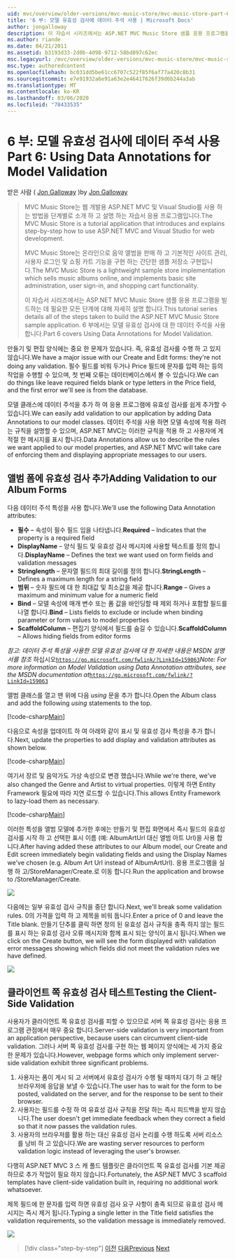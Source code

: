 ```yaml
---
uid: mvc/overview/older-versions/mvc-music-store/mvc-music-store-part-6
title: '6 부: 모델 유효성 검사에 데이터 주석 사용 | Microsoft Docs'
author: jongalloway
description: 이 자습서 시리즈에서는 ASP.NET MVC Music Store 샘플 응용 프로그램을 빌드하는 데 필요한 모든 단계에 대해 자세히 설명 합니다. 6 부에서는 모델 V에 대 한 데이터 주석을 사용 하는 방법을 설명 합니다.
ms.author: riande
ms.date: 04/21/2011
ms.assetid: b3193d33-2d0b-4d98-9712-58bd897c62ec
msc.legacyurl: /mvc/overview/older-versions/mvc-music-store/mvc-music-store-part-6
msc.type: authoredcontent
ms.openlocfilehash: bc031dd5be61cc6707c522f85f6af77a420c8b31
ms.sourcegitcommit: e7e91932a6e91a63e2e46417626f39d6b244a3ab
ms.translationtype: MT
ms.contentlocale: ko-KR
ms.lasthandoff: 03/06/2020
ms.locfileid: "78433535"
---
```

# <a name="part-6-using-data-annotations-for-model-validation"></a><span data-ttu-id="bd485-104">6 부: 모델 유효성 검사에 데이터 주석 사용</span><span class="sxs-lookup"><span data-stu-id="bd485-104">Part 6: Using Data Annotations for Model Validation</span></span>

<span data-ttu-id="bd485-105">받은 사람 ( [Jon Galloway](https://github.com/jongalloway) )</span><span class="sxs-lookup"><span data-stu-id="bd485-105">by [Jon Galloway](https://github.com/jongalloway)</span></span>

> <span data-ttu-id="bd485-106">MVC Music Store는 웹 개발용 ASP.NET MVC 및 Visual Studio를 사용 하는 방법을 단계별로 소개 하 고 설명 하는 자습서 응용 프로그램입니다.</span><span class="sxs-lookup"><span data-stu-id="bd485-106">The MVC Music Store is a tutorial application that introduces and explains step-by-step how to use ASP.NET MVC and Visual Studio for web development.</span></span>  
>   
> <span data-ttu-id="bd485-107">MVC Music Store는 온라인으로 음악 앨범을 판매 하 고 기본적인 사이트 관리, 사용자 로그인 및 쇼핑 카트 기능을 구현 하는 간단한 샘플 저장소 구현입니다.</span><span class="sxs-lookup"><span data-stu-id="bd485-107">The MVC Music Store is a lightweight sample store implementation which sells music albums online, and implements basic site administration, user sign-in, and shopping cart functionality.</span></span>  
>   
> <span data-ttu-id="bd485-108">이 자습서 시리즈에서는 ASP.NET MVC Music Store 샘플 응용 프로그램을 빌드하는 데 필요한 모든 단계에 대해 자세히 설명 합니다.</span><span class="sxs-lookup"><span data-stu-id="bd485-108">This tutorial series details all of the steps taken to build the ASP.NET MVC Music Store sample application.</span></span> <span data-ttu-id="bd485-109">6 부에서는 모델 유효성 검사에 대 한 데이터 주석을 사용 합니다.</span><span class="sxs-lookup"><span data-stu-id="bd485-109">Part 6 covers Using Data Annotations for Model Validation.</span></span>

<span data-ttu-id="bd485-110">만들기 및 편집 양식에는 중요 한 문제가 있습니다. 즉, 유효성 검사를 수행 하 고 있지 않습니다.</span><span class="sxs-lookup"><span data-stu-id="bd485-110">We have a major issue with our Create and Edit forms: they're not doing any validation.</span></span> <span data-ttu-id="bd485-111">필수 필드를 비워 두거나 Price 필드에 문자를 입력 하는 등의 작업을 수행할 수 있으며, 첫 번째 오류는 데이터베이스에서 볼 수 있습니다.</span><span class="sxs-lookup"><span data-stu-id="bd485-111">We can do things like leave required fields blank or type letters in the Price field, and the first error we'll see is from the database.</span></span>

<span data-ttu-id="bd485-112">모델 클래스에 데이터 주석을 추가 하 여 응용 프로그램에 유효성 검사를 쉽게 추가할 수 있습니다.</span><span class="sxs-lookup"><span data-stu-id="bd485-112">We can easily add validation to our application by adding Data Annotations to our model classes.</span></span> <span data-ttu-id="bd485-113">데이터 주석을 사용 하면 모델 속성에 적용 하려는 규칙을 설명할 수 있으며, ASP.NET MVC는 이러한 규칙을 적용 하 고 사용자에 게 적절 한 메시지를 표시 합니다.</span><span class="sxs-lookup"><span data-stu-id="bd485-113">Data Annotations allow us to describe the rules we want applied to our model properties, and ASP.NET MVC will take care of enforcing them and displaying appropriate messages to our users.</span></span>

## <a name="adding-validation-to-our-album-forms"></a><span data-ttu-id="bd485-114">앨범 폼에 유효성 검사 추가</span><span class="sxs-lookup"><span data-stu-id="bd485-114">Adding Validation to our Album Forms</span></span>

<span data-ttu-id="bd485-115">다음 데이터 주석 특성을 사용 합니다.</span><span class="sxs-lookup"><span data-stu-id="bd485-115">We'll use the following Data Annotation attributes:</span></span>

- <span data-ttu-id="bd485-116">**필수** – 속성이 필수 필드 임을 나타냅니다.</span><span class="sxs-lookup"><span data-stu-id="bd485-116">**Required** – Indicates that the property is a required field</span></span>
- <span data-ttu-id="bd485-117">**DisplayName** – 양식 필드 및 유효성 검사 메시지에 사용할 텍스트를 정의 합니다.</span><span class="sxs-lookup"><span data-stu-id="bd485-117">**DisplayName** – Defines the text we want used on form fields and validation messages</span></span>
- <span data-ttu-id="bd485-118">**Stringlength** – 문자열 필드의 최대 길이를 정의 합니다.</span><span class="sxs-lookup"><span data-stu-id="bd485-118">**StringLength** – Defines a maximum length for a string field</span></span>
- <span data-ttu-id="bd485-119">**범위** – 숫자 필드에 대 한 최대값 및 최소값을 제공 합니다.</span><span class="sxs-lookup"><span data-stu-id="bd485-119">**Range** – Gives a maximum and minimum value for a numeric field</span></span>
- <span data-ttu-id="bd485-120">**Bind** – 모델 속성에 매개 변수 또는 폼 값을 바인딩할 때 제외 하거나 포함할 필드를 나열 합니다.</span><span class="sxs-lookup"><span data-stu-id="bd485-120">**Bind** – Lists fields to exclude or include when binding parameter or form values to model properties</span></span>
- <span data-ttu-id="bd485-121">**ScaffoldColumn** – 편집기 양식에서 필드를 숨길 수 있습니다.</span><span class="sxs-lookup"><span data-stu-id="bd485-121">**ScaffoldColumn** – Allows hiding fields from editor forms</span></span>

<span data-ttu-id="bd485-122">*참고: 데이터 주석 특성을 사용한 모델 유효성 검사에 대 한 자세한 내용은 MSDN 설명서를 참조* 하십시오[`https://go.microsoft.com/fwlink/?LinkId=159063`](https://go.microsoft.com/fwlink/?LinkId=159063)</span><span class="sxs-lookup"><span data-stu-id="bd485-122">*Note: For more information on Model Validation using Data Annotation attributes, see the MSDN documentation at*[`https://go.microsoft.com/fwlink/?LinkId=159063`](https://go.microsoft.com/fwlink/?LinkId=159063)</span></span>

<span data-ttu-id="bd485-123">앨범 클래스를 열고 맨 위에 다음 *using* 문을 추가 합니다.</span><span class="sxs-lookup"><span data-stu-id="bd485-123">Open the Album class and add the following *using* statements to the top.</span></span>

[!code-csharp[Main](mvc-music-store-part-6/samples/sample1.cs)]

<span data-ttu-id="bd485-124">다음으로 속성을 업데이트 하 여 아래와 같이 표시 및 유효성 검사 특성을 추가 합니다.</span><span class="sxs-lookup"><span data-stu-id="bd485-124">Next, update the properties to add display and validation attributes as shown below.</span></span>

[!code-csharp[Main](mvc-music-store-part-6/samples/sample2.cs)]

<span data-ttu-id="bd485-125">여기서 장르 및 음악가도 가상 속성으로 변경 했습니다.</span><span class="sxs-lookup"><span data-stu-id="bd485-125">While we're there, we've also changed the Genre and Artist to virtual properties.</span></span> <span data-ttu-id="bd485-126">이렇게 하면 Entity Framework 필요에 따라 지연 로드할 수 있습니다.</span><span class="sxs-lookup"><span data-stu-id="bd485-126">This allows Entity Framework to lazy-load them as necessary.</span></span>

[!code-csharp[Main](mvc-music-store-part-6/samples/sample3.cs)]

<span data-ttu-id="bd485-127">이러한 특성을 앨범 모델에 추가한 후에는 만들기 및 편집 화면에서 즉시 필드의 유효성 검사를 시작 하 고 선택한 표시 이름 (예: AlbumArtUrl 대신 앨범 아트 Url)을 사용 합니다.</span><span class="sxs-lookup"><span data-stu-id="bd485-127">After having added these attributes to our Album model, our Create and Edit screen immediately begin validating fields and using the Display Names we've chosen (e.g. Album Art Url instead of AlbumArtUrl).</span></span> <span data-ttu-id="bd485-128">응용 프로그램을 실행 하 고/StoreManager/Create.로 이동 합니다.</span><span class="sxs-lookup"><span data-stu-id="bd485-128">Run the application and browse to /StoreManager/Create.</span></span>

![](mvc-music-store-part-6/_static/image1.png)

<span data-ttu-id="bd485-129">다음에는 일부 유효성 검사 규칙을 중단 합니다.</span><span class="sxs-lookup"><span data-stu-id="bd485-129">Next, we'll break some validation rules.</span></span> <span data-ttu-id="bd485-130">0의 가격을 입력 하 고 제목을 비워 둡니다.</span><span class="sxs-lookup"><span data-stu-id="bd485-130">Enter a price of 0 and leave the Title blank.</span></span> <span data-ttu-id="bd485-131">만들기 단추를 클릭 하면 정의 된 유효성 검사 규칙을 충족 하지 않는 필드를 표시 하는 유효성 검사 오류 메시지와 함께 표시 되는 양식이 표시 됩니다.</span><span class="sxs-lookup"><span data-stu-id="bd485-131">When we click on the Create button, we will see the form displayed with validation error messages showing which fields did not meet the validation rules we have defined.</span></span>

![](mvc-music-store-part-6/_static/image2.png)

## <a name="testing-the-client-side-validation"></a><span data-ttu-id="bd485-132">클라이언트 쪽 유효성 검사 테스트</span><span class="sxs-lookup"><span data-stu-id="bd485-132">Testing the Client-Side Validation</span></span>

<span data-ttu-id="bd485-133">사용자가 클라이언트 쪽 유효성 검사를 피할 수 있으므로 서버 쪽 유효성 검사는 응용 프로그램 관점에서 매우 중요 합니다.</span><span class="sxs-lookup"><span data-stu-id="bd485-133">Server-side validation is very important from an application perspective, because users can circumvent client-side validation.</span></span> <span data-ttu-id="bd485-134">그러나 서버 쪽 유효성 검사를 구현 하는 웹 페이지 양식에는 세 가지 중요 한 문제가 있습니다.</span><span class="sxs-lookup"><span data-stu-id="bd485-134">However, webpage forms which only implement server-side validation exhibit three significant problems.</span></span>

1. <span data-ttu-id="bd485-135">사용자는 폼이 게시 되 고 서버에서 유효성 검사가 수행 될 때까지 대기 하 고 해당 브라우저에 응답을 보낼 수 있습니다.</span><span class="sxs-lookup"><span data-stu-id="bd485-135">The user has to wait for the form to be posted, validated on the server, and for the response to be sent to their browser.</span></span>
2. <span data-ttu-id="bd485-136">사용자는 필드를 수정 하 여 유효성 검사 규칙을 전달 하는 즉시 피드백을 받지 않습니다.</span><span class="sxs-lookup"><span data-stu-id="bd485-136">The user doesn't get immediate feedback when they correct a field so that it now passes the validation rules.</span></span>
3. <span data-ttu-id="bd485-137">사용자의 브라우저를 활용 하는 대신 유효성 검사 논리를 수행 하도록 서버 리소스를 낭비 하 고 있습니다.</span><span class="sxs-lookup"><span data-stu-id="bd485-137">We are wasting server resources to perform validation logic instead of leveraging the user's browser.</span></span>

<span data-ttu-id="bd485-138">다행히 ASP.NET MVC 3 스 캐 폴드 템플릿은 클라이언트 쪽 유효성 검사를 기본 제공 하므로 추가 작업이 필요 하지 않습니다.</span><span class="sxs-lookup"><span data-stu-id="bd485-138">Fortunately, the ASP.NET MVC 3 scaffold templates have client-side validation built in, requiring no additional work whatsoever.</span></span>

<span data-ttu-id="bd485-139">제목 필드에 한 문자를 입력 하면 유효성 검사 요구 사항이 충족 되므로 유효성 검사 메시지는 즉시 제거 됩니다.</span><span class="sxs-lookup"><span data-stu-id="bd485-139">Typing a single letter in the Title field satisfies the validation requirements, so the validation message is immediately removed.</span></span>

![](mvc-music-store-part-6/_static/image3.png)

> [!div class="step-by-step"]
> <span data-ttu-id="bd485-140">[이전](mvc-music-store-part-5.md)
> [다음](mvc-music-store-part-7.md)</span><span class="sxs-lookup"><span data-stu-id="bd485-140">[Previous](mvc-music-store-part-5.md)
[Next](mvc-music-store-part-7.md)</span></span>
